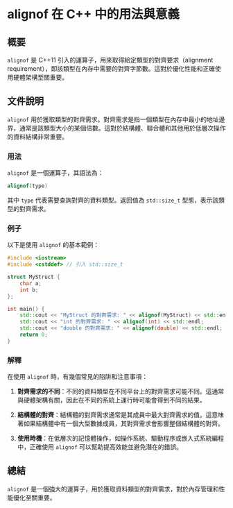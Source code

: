 <!--
Meta Description: # alignof 在 C++ 中的用法與意義 ## 概要 `alignof` 是 C++11 引入的運算子，用來取得給定類型的對齊要求（alignment requirement），即該類型在內存中需要的對齊字節數。這對於優化性能和正確使用硬體架構至關重要。 ## 文件說明 `alignof` 用...
Meta Keywords: alignof, std, int, mystruct, cout
-->

# alignof 在 C++ 中的用法與意義

## 概要
`alignof` 是 C++11 引入的運算子，用來取得給定類型的對齊要求（alignment requirement），即該類型在內存中需要的對齊字節數。這對於優化性能和正確使用硬體架構至關重要。

## 文件說明
`alignof` 用於獲取類型的對齊需求。對齊需求是指一個類型在內存中最小的地址邊界，通常是該類型大小的某個倍數。這對於結構體、聯合體和其他用於低層次操作的資料結構非常重要。

### 用法
`alignof` 是一個運算子，其語法為：
```cpp
alignof(type)
```
其中 `type` 代表需要查詢對齊的資料類型。返回值為 `std::size_t` 型態，表示該類型的對齊需求。

### 例子
以下是使用 `alignof` 的基本範例：

```cpp
#include <iostream>
#include <cstddef> // 引入 std::size_t

struct MyStruct {
    char a;
    int b;
};

int main() {
    std::cout << "MyStruct 的對齊需求: " << alignof(MyStruct) << std::endl;
    std::cout << "int 的對齊需求: " << alignof(int) << std::endl;
    std::cout << "double 的對齊需求: " << alignof(double) << std::endl;
    return 0;
}
```

### 解釋
在使用 `alignof` 時，有幾個常見的陷阱和注意事項：

1. **對齊需求的不同**：不同的資料類型在不同平台上的對齊需求可能不同。這通常與硬體架構有關，因此在不同的系統上運行時可能會得到不同的結果。

2. **結構體的對齊**：結構體的對齊需求通常是其成員中最大對齊需求的值。這意味著如果結構體中有一個大型數據成員，其對齊需求會影響整個結構體的對齊。

3. **使用時機**：在低層次的記憶體操作，如操作系統、驅動程序或嵌入式系統編程中，正確使用 `alignof` 可以幫助提高效能並避免潛在的錯誤。

## 總結
`alignof` 是一個強大的運算子，用於獲取資料類型的對齊需求，對於內存管理和性能優化至關重要。